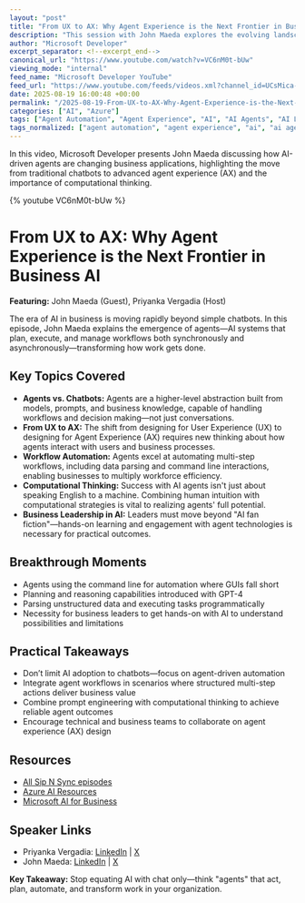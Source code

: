 ```yaml
---
layout: "post"
title: "From UX to AX: Why Agent Experience is the Next Frontier in Business AI"
description: "This session with John Maeda explores the evolving landscape of AI in business, moving beyond chatbots to intelligent agents capable of planning, executing workflows, and transforming work. It reveals key distinctions between generative AI and agent-based systems, practical applications of agent automation, and why computational thinking is essential as businesses adopt AI at scale. The discussion highlights the shift from User Experience (UX) to Agent Experience (AX), the power of agent planning with models like GPT-4, and why leaders must deeply understand AI's hands-on potential."
author: "Microsoft Developer"
excerpt_separator: <!--excerpt_end-->
canonical_url: "https://www.youtube.com/watch?v=VC6nM0t-bUw"
viewing_mode: "internal"
feed_name: "Microsoft Developer YouTube"
feed_url: "https://www.youtube.com/feeds/videos.xml?channel_id=UCsMica-v34Irf9KVTh6xx-g"
date: 2025-08-19 16:00:48 +00:00
permalink: "/2025-08-19-From-UX-to-AX-Why-Agent-Experience-is-the-Next-Frontier-in-Business-AI.html"
categories: ["AI", "Azure"]
tags: ["Agent Automation", "Agent Experience", "AI", "AI Agents", "AI Leadership", "AI Planning", "AI Strategy", "AX Design", "Azure", "Azure AI", "Business AI", "Cloud Computing", "Computational Thinking", "Dev", "Development", "Digital Transformation", "Enterprise AI", "GenAI", "GPT 4", "John Maeda", "Microsoft", "Microsoft AI", "Priyanka Vergadia", "Prompt Engineering", "Tech", "Technology", "Videos", "Workflow Automation"]
tags_normalized: ["agent automation", "agent experience", "ai", "ai agents", "ai leadership", "ai planning", "ai strategy", "ax design", "azure", "azure ai", "business ai", "cloud computing", "computational thinking", "dev", "development", "digital transformation", "enterprise ai", "genai", "gpt 4", "john maeda", "microsoft", "microsoft ai", "priyanka vergadia", "prompt engineering", "tech", "technology", "videos", "workflow automation"]
---
```


In this video, Microsoft Developer presents John Maeda discussing how AI-driven agents are changing business applications, highlighting the move from traditional chatbots to advanced agent experience (AX) and the importance of computational thinking.<!--excerpt_end-->

{% youtube VC6nM0t-bUw %}

# From UX to AX: Why Agent Experience is the Next Frontier in Business AI

**Featuring:** John Maeda (Guest), Priyanka Vergadia (Host)

The era of AI in business is moving rapidly beyond simple chatbots. In this episode, John Maeda explains the emergence of agents—AI systems that plan, execute, and manage workflows both synchronously and asynchronously—transforming how work gets done.

## Key Topics Covered

- **Agents vs. Chatbots:** Agents are a higher-level abstraction built from models, prompts, and business knowledge, capable of handling workflows and decision making—not just conversations.
- **From UX to AX:** The shift from designing for User Experience (UX) to designing for Agent Experience (AX) requires new thinking about how agents interact with users and business processes.
- **Workflow Automation:** Agents excel at automating multi-step workflows, including data parsing and command line interactions, enabling businesses to multiply workforce efficiency.
- **Computational Thinking:** Success with AI agents isn't just about speaking English to a machine. Combining human intuition with computational strategies is vital to realizing agents' full potential.
- **Business Leadership in AI:** Leaders must move beyond "AI fan fiction"—hands-on learning and engagement with agent technologies is necessary for practical outcomes.

## Breakthrough Moments

- Agents using the command line for automation where GUIs fall short
- Planning and reasoning capabilities introduced with GPT-4
- Parsing unstructured data and executing tasks programmatically
- Necessity for business leaders to get hands-on with AI to understand possibilities and limitations

## Practical Takeaways

- Don’t limit AI adoption to chatbots—focus on agent-driven automation
- Integrate agent workflows in scenarios where structured multi-step actions deliver business value
- Combine prompt engineering with computational thinking to achieve reliable agent outcomes
- Encourage technical and business teams to collaborate on agent experience (AX) design

## Resources

- [All Sip N Sync episodes](https://aka.ms/SipAndSyncPlaylist)
- [Azure AI Resources](https://ai.azure.com)
- [Microsoft AI for Business](https://www.microsoft.com/ai)

## Speaker Links

- Priyanka Vergadia: [LinkedIn](https://linkedin.com/in/pvergadia) | [X](https://x.com/pvergadia)
- John Maeda: [LinkedIn](https://linkedin.com/in/johnmaeda) | [X](https://x.com/johnmaeda)

**Key Takeaway:** Stop equating AI with chat only—think "agents" that act, plan, automate, and transform work in your organization.
